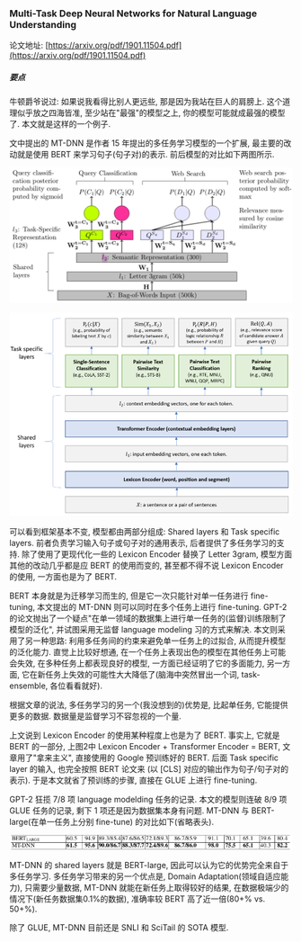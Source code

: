 ### Multi-Task Deep Neural Networks for Natural Language Understanding

论文地址: [https://arxiv.org/pdf/1901.11504.pdf](https://arxiv.org/pdf/1901.11504.pdf)

##### 要点

牛顿爵爷说过: 如果说我看得比别人更远些, 那是因为我站在巨人的肩膀上. 这个道理似乎放之四海皆准, 至少站在"最强"的模型之上, 你的模型可能就成最强的模型了. 本文就是这样的一个例子.

文中提出的 MT-DNN 是作者 15 年提出的多任务学习模型的一个扩展, 最主要的改动就是使用 BERT 来学习句子(句子对)的表示. 前后模型的对比如下两图所示.

![MT-DNN1](../../img/201902/MT-DNN1.png)

![MT-DNN2](../../img/201902/MT-DNN2.png)

可以看到框架基本不变, 模型都由两部分组成: Shared layers 和 Task specific layers. 前者负责学习输入句子或句子对的通用表示, 后者提供了多任务学习的支持. 除了使用了更现代化一些的 Lexicon Encoder 替换了 Letter 3gram, 模型方面其他的改动几乎都是应 BERT 的使用而变的, 甚至都不得不说 Lexicon Encoder 的使用, 一方面也是为了 BERT.

BERT 本身就是为迁移学习而生的, 但是它一次只能针对单一任务进行 fine-tuning, 本文提出的 MT-DNN 则可以同时在多个任务上进行 fine-tuning. GPT-2 的论文抛出了一个疑点"在单一领域的数据集上进行单一任务的(监督)训练限制了模型的泛化", 并试图采用无监督 language modeling 习的方式来解决. 本文则采用了另一种思路: 利用多任务间的约束来避免单一任务上的过拟合, 从而提升模型的泛化能力. 直觉上比较好想通, 在一个任务上表现出色的模型在其他任务上可能会失效, 在多种任务上都表现良好的模型, 一方面已经证明了它的多面能力, 另一方面, 它在新任务上失效的可能性大大降低了(脑海中突然冒出一个词, task-ensemble, 各位看看就好).

根据文章的说法, 多任务学习的另一个(我没想到的)优势是, 比起单任务, 它能提供更多的数据. 数据量是监督学习不容忽视的一个量.

上文说到 Lexicon Encoder 的使用某种程度上也是为了 BERT. 事实上, 它就是 BERT 的一部分, 上图2中 Lexicon Encoder + Transformer Encoder = BERT, 文章用了"拿来主义", 直接使用的 Google 预训练好的 BERT. 后面 Task specific layer 的输入, 也完全按照 BERT 论文来 (以 [CLS] 对应的输出作为句子/句子对的表示). 于是本文就省了预训练的步骤, 直接在 GLUE 上进行 fine-tuning.

GPT-2 狂揽 7/8 项 language modelding 任务的记录. 本文的模型则连破 8/9 项 GLUE 任务的记录, 剩下 1 项还是因为数据集本身有问题. MT-DNN 与 BERT-large(在单一任务上分别 fine-tune) 的对比如下(省略表头).

![MT-DNN2 on GLUE](../../img/201902/MT-DNN2_on_GLUE.png)

MT-DNN 的 shared layers 就是 BERT-large, 因此可以认为它的优势完全来自于多任务学习. 多任务学习带来的另一个优点是, Domain Adaptation(领域自适应能力), 只需要少量数据, MT-DNN 就能在新任务上取得较好的结果, 在数据极端少的情况下(新任务数据集0.1%的数据), 准确率较 BERT 高了近一倍(80+% vs. 50+%).

除了 GLUE, MT-DNN 目前还是 SNLI 和 SciTail 的 SOTA 模型.
